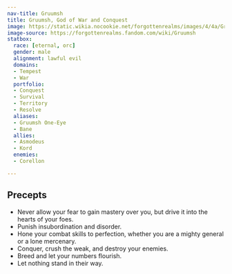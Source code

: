 ```yaml
---
nav-title: Gruumsh
title: Gruumsh, God of War and Conquest
image: https://static.wikia.nocookie.net/forgottenrealms/images/4/4a/Gruumsh_p72.jpg
image-source: https://forgottenrealms.fandom.com/wiki/Gruumsh
statbox:
  race: [eternal, orc]
  gender: male
  alignment: lawful evil
  domains:
  - Tempest
  - War
  portfolio:
  - Conquest
  - Survival
  - Territory
  - Resolve
  aliases:
  - Gruumsh One-Eye
  - Bane
  allies:
  - Asmodeus
  - Kord
  enemies:
  - Corellon

---
```


## Precepts

* Never allow your fear to gain mastery over you, but drive it into the hearts of your foes.
* Punish insubordination and disorder.
* Hone your combat skills to perfection, whether you are a mighty general or a lone mercenary.
* Conquer, crush the weak, and destroy your enemies.
* Breed and let your numbers flourish.
* Let nothing stand in their way.
